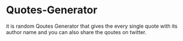 # Quotes-Generator
it is random Qoutes Generator that gives the every single quote with its author name and you can also share the qoutes on twitter.
